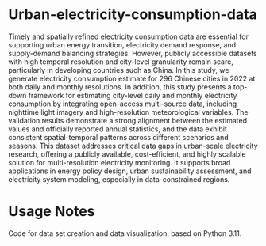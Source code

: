 # Urban-electricity-consumption-data
Timely and spatially refined electricity consumption data are essential for supporting urban energy transition, electricity demand response, and supply-demand balancing strategies. However, publicly accessible datasets with high temporal resolution and city-level granularity remain scare, particularly in developing countries such as China. In this study, we generate electricity consumption estimate for 296 Chinese cities in 2022 at both daily and monthly resolutions. In addition, this study presents a top-down framework for estimating city-level daily and monthly electricity consumption by integrating open-access multi-source data, including nighttime light imagery and high-resolution meteorological variables. The validation results demonstrate a strong alignment between the estimated values and officially reported annual statistics, and the data exhibit consistent spatial-temporal patterns across different scenarios and seasons. This dataset addresses critical data gaps in urban-scale electricity research, offering a publicly available, cost-efficient, and highly scalable solution for multi-resolution electricity monitoring. It supports broad applications in energy policy design, urban sustainability assessment, and electricity system modeling, especially in data-constrained regions. 
# Usage Notes
Code for data set creation and data visualization, based on Python 3.11.
